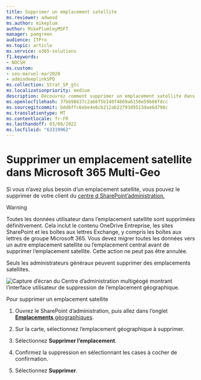 ```yaml
---
title: Supprimer un emplacement satellite
ms.reviewer: adwood
ms.author: mikeplum
author: MikePlumleyMSFT
manager: pamgreen
audience: ITPro
ms.topic: article
ms.service: o365-solutions
f1.keywords:
- NOCSH
ms.custom:
- seo-marvel-mar2020
- admindeeplinkSPO
ms.collection: Strat_SP_gtc
ms.localizationpriority: medium
description: Découvrez comment supprimer un emplacement satellite dans Microsoft 365 Multi-Geo. Lorsqu’un emplacement satellite est supprimé, toutes les données utilisateur sont également définitivement supprimées.
ms.openlocfilehash: 37bb98637c2a66f5b140f4669a6158e59b08fdcc
ms.sourcegitcommit: bdd6ffc6ebe4e6cb212ab22793d9513dae6d798c
ms.translationtype: MT
ms.contentlocale: fr-FR
ms.lasthandoff: 03/08/2022
ms.locfileid: "63319962"
---
```

# <a name="delete-a-satellite-location-in-microsoft-365-multi-geo"></a>Supprimer un emplacement satellite dans Microsoft 365 Multi-Geo

Si vous n’avez plus besoin d’un emplacement satellite, vous pouvez le supprimer de votre client du <a href="https://go.microsoft.com/fwlink/?linkid=2185219" target="_blank">centre d SharePoint’administration.</a>

> [!WARNING]
> Toutes les données utilisateur dans l’emplacement satellite sont supprimées définitivement. Cela inclut le contenu OneDrive Entreprise, les sites SharePoint et les boîtes aux lettres Exchange, y compris les boîtes aux lettres de groupe Microsoft 365. Vous devez migrer toutes les données vers un autre emplacement satellite ou l’emplacement central avant de supprimer l’emplacement satellite. Cette action ne peut pas être annulée.

Seuls les administrateurs généraux peuvent supprimer des emplacements satellites.

![Capture d’écran du Centre d’administration multigéogé montrant l’interface utilisateur de suppression de l’emplacement géographique.](../media/multi-geo-delete-satellite-location.png)

Pour supprimer un emplacement satellite

1. Ouvrez le SharePoint d’administration, puis allez dans l’onglet <a href="https://go.microsoft.com/fwlink/?linkid=2185076" target="_blank">**Emplacements** géographiques</a>.

1. Sur la carte, sélectionnez l’emplacement géographique à supprimer.

1. Sélectionnez **Supprimer l’emplacement**.

1. Confirmez la suppression en sélectionnant les cases à cocher de confirmation.

1. Sélectionnez **Supprimer**.
